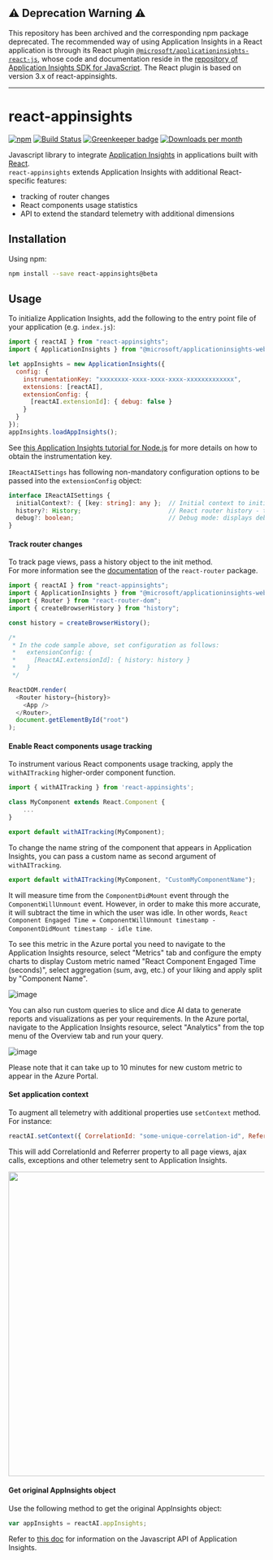 ## :warning: Deprecation Warning :warning:

This repository has been archived and the corresponding npm package deprecated. The recommended way of using Application Insights 
in a React application is through its React plugin
[`@microsoft/applicationinsights-react-js`][react-plugin-package], whose code and documentation reside in the 
[repository of Application Insights SDK for JavaScript][appinsights-repo].
The React plugin is based on version 3.x of react-appinsights. 

----

# react-appinsights

[![npm](https://img.shields.io/npm/v/react-appinsights.svg)](https://www.npmjs.com/package/react-appinsights) [![Build Status](https://dev.azure.com/azure-public/react-appinsights/_apis/build/status/Azure.react-appinsights)](https://dev.azure.com/azure-public/react-appinsights/_build/latest?definitionId=16) [![Greenkeeper badge](https://badges.greenkeeper.io/Azure/react-appinsights.svg)](https://greenkeeper.io/) [![Downloads per month](https://img.shields.io/npm/dm/react-appinsights.svg)](https://www.npmjs.com/package/react-appinsights) 

Javascript library to integrate [Application Insights][appinsights-js] in applications built with [React][react].  
`react-appinsights` extends Application Insights with additional React-specific features:

- tracking of router changes
- React components usage statistics
- API to extend the standard telemetry with additional dimensions

## Installation

Using npm:

```bash
npm install --save react-appinsights@beta
```

## Usage

To initialize Application Insights, add the following to the entry point
file of your application (e.g. `index.js`):

```javascript
import { reactAI } from "react-appinsights";
import { ApplicationInsights } from "@microsoft/applicationinsights-web";

let appInsights = new ApplicationInsights({
  config: {
    instrumentationKey: "xxxxxxxx-xxxx-xxxx-xxxx-xxxxxxxxxxxxx",
    extensions: [reactAI],
    extensionConfig: {
      [reactAI.extensionId]: { debug: false }
    }
  }
});
appInsights.loadAppInsights();
```

See [this Application Insights tutorial for Node.js][appinsights-nodejs]
for more details on how to obtain the instrumentation key.

`IReactAISettings` has following non-mandatory configuration options to be passed into the `extensionConfig` object:

```typescript
interface IReactAISettings {
  initialContext?: { [key: string]: any };  // Initial context to initialize with
  history?: History;                        // React router history - to enable page view tracking
  debug?: boolean;                          // Debug mode: displays debug messages from ReactAI in console
}
```

#### Track router changes

To track page views, pass a history object to the init method.  
For more information see the [documentation][react-router] of the `react-router` package.

```javascript
import { reactAI } from "react-appinsights";
import { ApplicationInsights } from "@microsoft/applicationinsights-web";
import { Router } from "react-router-dom";
import { createBrowserHistory } from "history";

const history = createBrowserHistory();

/*
 * In the code sample above, set configuration as follows:
 *   extensionConfig: {
 *     [ReactAI.extensionId]: { history: history }
 *   }
 */

ReactDOM.render(
  <Router history={history}>
    <App />
  </Router>,
  document.getElementById("root")
);
```

#### Enable React components usage tracking

To instrument various React components usage tracking, apply the `withAITracking` higher-order
component function.

```javascript
import { withAITracking } from 'react-appinsights';

class MyComponent extends React.Component {
    ...
}

export default withAITracking(MyComponent);
```

To change the name string of the component that appears in Application Insights,
you can pass a custom name as second argument of `withAITracking`.

```javascript
export default withAITracking(MyComponent, "CustomMyComponentName");
```

It will measure time from the `ComponentDidMount` event through the `ComponentWillUnmount` event.
However, in order to make this more accurate, it will subtract the time in which the user was idle.
In other words, `React Component Engaged Time = ComponentWillUnmount timestamp - ComponentDidMount timestamp - idle time`.

To see this metric in the Azure portal you need to navigate to the Application Insights resource, select "Metrics" tab and configure the empty charts to display Custom metric named "React Component Engaged Time (seconds)", select aggregation (sum, avg, etc.) of your liking and apply split by "Component Name".

![image](https://user-images.githubusercontent.com/1005174/51357010-c168ac80-1a71-11e9-8df9-348febd2d6dd.png)

You can also run custom queries to slice and dice AI data to generate reports and visualizations as per your requirements. In the Azure portal, navigate to the Application Insights resource, select "Analytics" from the top menu of the Overview tab and run your query.

![image](https://user-images.githubusercontent.com/1005174/51356821-e872ae80-1a70-11e9-9e12-e56a1edcde68.png)

Please note that it can take up to 10 minutes for new custom metric to appear in the Azure Portal.

#### Set application context

To augment all telemetry with additional properties use `setContext` method. For instance:

```javascript
reactAI.setContext({ CorrelationId: "some-unique-correlation-id", Referrer: document.referrer });
```

This will add CorrelationId and Referrer property to all page views, ajax calls, exceptions and other telemetry sent to Application Insights.

<img width="600" src="https://cloud.githubusercontent.com/assets/3801171/18721651/43c4861e-7fe6-11e6-8541-3614111acc8f.png"/>

#### Get original AppInsights object

Use the following method to get the original AppInsights object:

```javascript
var appInsights = reactAI.appInsights;
```

Refer to [this doc][appinsights-js-api] for information on the Javascript API of Application Insights.


[react]: https://reactjs.org/
[appinsights-js]: https://docs.microsoft.com/en-us/azure/application-insights/app-insights-javascript
[appinsights-nodejs]: https://azure.microsoft.com/en-us/documentation/articles/app-insights-nodejs/
[appinsights-js-api]: https://github.com/Microsoft/ApplicationInsights-JS/blob/master/API-reference.md
[react-router]: https://github.com/ReactTraining/react-router/blob/master/FAQ.md#how-do-i-access-the-history-object-outside-of-components
[react-plugin-package]: https://www.npmjs.com/package/@microsoft/applicationinsights-react-js
[appinsights-repo]: https://github.com/microsoft/ApplicationInsights-JS